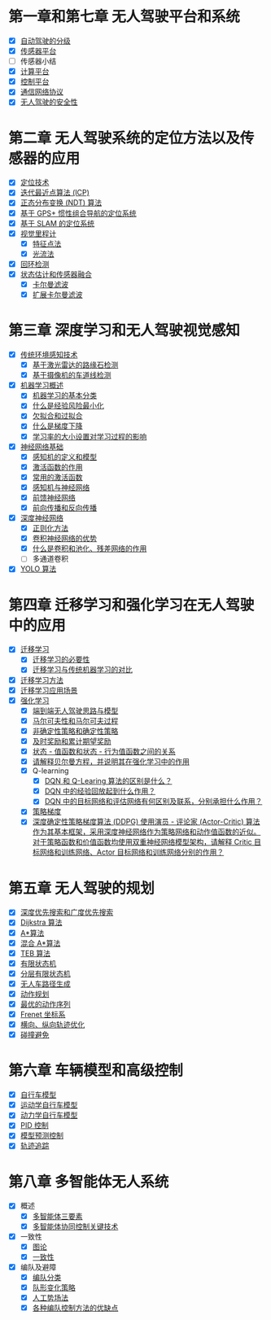 # 第一章和第七章 无人驾驶平台和系统

- [x] [自动驾驶的分级](./1.认识智能无人系统.md#自动驾驶的分级)
- [x] [传感器平台](./7.硬件平台和系统安全.md#传感器平台)
- [ ] 传感器小结
- [x] [计算平台](./7.硬件平台和系统安全.md#计算平台)
- [x] [控制平台](./7.硬件平台和系统安全.md#控制平台)
- [x] [通信网络协议](./7.硬件平台和系统安全.md#通信网络协议)
- [x] [无人驾驶的安全性](./7.硬件平台和系统安全.md#无人驾驶的安全性)

# 第二章 无人驾驶系统的定位方法以及传感器的应用

- [x] [定位技术](./2.无人驾驶系统的定位方法以及传感器的应用.md#定位技术)
- [x] [迭代最近点算法 (ICP)](./2.无人驾驶系统的定位方法以及传感器的应用.md#icp)
- [x] [正态分布变换 (NDT) 算法](./2.无人驾驶系统的定位方法以及传感器的应用.md#ndt)
- [x] [基于 GPS+ 惯性组合导航的定位系统](./2.无人驾驶系统的定位方法以及传感器的应用.md#基于-gps-惯性组合导航的定位系统)
- [x] [基于 SLAM 的定位系统](./2.无人驾驶系统的定位方法以及传感器的应用.md#基于-slam-的定位系统)
- [x] [视觉里程计](./2.无人驾驶系统的定位方法以及传感器的应用.md#视觉里程计)
  - [x] [特征点法](./2.无人驾驶系统的定位方法以及传感器的应用.md#特征点法)
  - [x] [光流法](./2.无人驾驶系统的定位方法以及传感器的应用.md#光流法)
- [x] [回环检测](./2.无人驾驶系统的定位方法以及传感器的应用.md#回环检测)
- [x] [状态估计和传感器融合](./2.无人驾驶系统的定位方法以及传感器的应用.md#状态估计和传感器融合)
  - [x] [卡尔曼滤波](./2.无人驾驶系统的定位方法以及传感器的应用.md#卡尔曼滤波)
  - [x] [扩展卡尔曼滤波](./2.无人驾驶系统的定位方法以及传感器的应用.md#扩展卡尔曼滤波)

# 第三章 深度学习和无人驾驶视觉感知

- [x] [传统环境感知技术](./3.深度学习和无人驾驶视觉感知.md#传统环境感知技术)
  - [x] [基于激光雷达的路缘石检测](./3.深度学习和无人驾驶视觉感知.md#基于传统环境感知技术的激光雷达路缘石检测)
  - [x] [基于摄像机的车道线检测](./3.深度学习和无人驾驶视觉感知.md#基于传统环境感知技术的摄像机车道线检测)
- [x] [机器学习概述](./3.深度学习和无人驾驶视觉感知.md#机器学习概述)
  - [x] [机器学习的基本分类](./3.深度学习和无人驾驶视觉感知.md#机器学习的基本分类)
  - [x] [什么是经验风险最小化](./3.深度学习和无人驾驶视觉感知.md#什么是经验风险最小化)
  - [x] [欠拟合和过拟合](./3.深度学习和无人驾驶视觉感知.md#欠拟合和过拟合)
  - [x] [什么是梯度下降](./3.深度学习和无人驾驶视觉感知.md#什么是梯度下降)
  - [x] [学习率的大小设置对学习过程的影响](./3.深度学习和无人驾驶视觉感知.md#学习率的大小设置对学习过程的影响)
- [x] [神经网络基础](./3.深度学习和无人驾驶视觉感知.md#神经网络基础)
  - [x] [感知机的定义和模型](./3.深度学习和无人驾驶视觉感知.md#感知机的定义和模型)
  - [x] [激活函数的作用](./3.深度学习和无人驾驶视觉感知.md#激活函数的作用)
  - [x] [常用的激活函数](./3.深度学习和无人驾驶视觉感知.md#常用的激活函数)
  - [x] [感知机与神经网络](./3.深度学习和无人驾驶视觉感知.md#感知机与神经网络)
  - [x] [前馈神经网络](./3.深度学习和无人驾驶视觉感知.md#前馈神经网络)
  - [x] [前向传播和反向传播](./3.深度学习和无人驾驶视觉感知.md#前向传播和反向传播在神经网络训练中的作用)
- [x] [深度神经网络](./3.深度学习和无人驾驶视觉感知.md#深度神经网络)
  - [x] [正则化方法](./3.深度学习和无人驾驶视觉感知.md#应用于深度神经网络的正则化技术)
  - [x] [卷积神经网络的优势](./3.深度学习和无人驾驶视觉感知.md#卷积神经网络的优势)
  - [x] [什么是卷积和池化、残差网络的作用](./3.深度学习和无人驾驶视觉感知.md#什么是卷积和池化残差网络的作用)
  - [ ] 多通道卷积
- [x] [YOLO 算法](./3.深度学习和无人驾驶视觉感知.md#基于-yolo2-的车辆检测)

# 第四章 迁移学习和强化学习在无人驾驶中的应用

- [x] [迁移学习](./4.迁移学习和强化学习在无人驾驶中的应用.md#迁移学习)
  - [x] [迁移学习的必要性](./4.迁移学习和强化学习在无人驾驶中的应用.md#意义)
  - [x] [迁移学习与传统机器学习的对比](./4.迁移学习和强化学习在无人驾驶中的应用.md#迁移学习与传统机器学习的对比)
- [x] [迁移学习方法](./4.迁移学习和强化学习在无人驾驶中的应用.md#迁移学习方法分类)
- [x] [迁移学习应用场景](./4.迁移学习和强化学习在无人驾驶中的应用.md#迁移学习应用场景)
- [x] [强化学习](./4.迁移学习和强化学习在无人驾驶中的应用.md#强化学习和端到端无人驾驶)
  - [x] [端到端无人驾驶思路与模型](./4.迁移学习和强化学习在无人驾驶中的应用.md#端到端无人驾驶)
  - [x] [马尔可夫性和马尔可夫过程](./4.迁移学习和强化学习在无人驾驶中的应用.md#马尔可夫决策过程)
  - [x] [非确定性策略和确定性策略](./4.迁移学习和强化学习在无人驾驶中的应用.md#非确定性策略与确定性策略)
  - [x] [及时奖励和累计期望奖励](./4.迁移学习和强化学习在无人驾驶中的应用.md#及时奖励与累计期望奖励)
  - [x] [状态 - 值函数和状态 - 行为值函数之间的关系](./4.迁移学习和强化学习在无人驾驶中的应用.md#状态---值函数和状态---行为值函数之间的关系图及其解释)
  - [x] [请解释贝尔曼方程，并说明其在强化学习中的作用](./4.迁移学习和强化学习在无人驾驶中的应用.md#请解释贝尔曼方程并说明其在强化学习中的作用)
  - [x] Q-learning
    - [x] [DQN 和 Q-Learing 算法的区别是什么？](./4.迁移学习和强化学习在无人驾驶中的应用.md#dqn-和-q-learing-算法的区别)
    - [x] [DQN 中的经验回放起到什么作用？](./4.迁移学习和强化学习在无人驾驶中的应用.md#经验回放和目标网络)
    - [x] [DQN 中的目标网络和评估网络有何区别及联系，分别承担什么作用？](./4.迁移学习和强化学习在无人驾驶中的应用.md#dqn-的目标网络和评估网络有何区别及联系)
  - [x] [策略梯度](./4.迁移学习和强化学习在无人驾驶中的应用.md#策略梯度)
  - [x] [深度确定性策略梯度算法 (DDPG) 使用演员 - 评论家 (Actor-Critic) 算法作为其基本框架，采用深度神经网络作为策略网络和动作值函数的近似。对于策略函数和价值函数均使用双重神经网络模型架构，请解释 Critic 目标网络和训练网络、Actor 目标网络和训练网络分别的作用？](./4.迁移学习和强化学习在无人驾驶中的应用.md#解释-critic-目标网络和训练网络actor-目标网络和训练网络分别的作用)

# 第五章 无人驾驶的规划

- [x] [深度优先搜索和广度优先搜索](./5.无人驾驶的规划.md#深度优先搜索和广度优先搜索)
- [x] [Dijkstra 算法](./5.无人驾驶的规划.md#dijkstra-算法)
- [x] [A*算法](./5.无人驾驶的规划.md#a-star-算法)
- [x] [混合 A*算法](./5.无人驾驶的规划.md#混合-a-star-算法)
- [x] [TEB 算法](./5.无人驾驶的规划.md#局部路径规划teb-算法)
- [x] [有限状态机](./5.无人驾驶的规划.md#有限状态机-fsm)
- [x] [分层有限状态机](./5.无人驾驶的规划.md#分层有限状态机-hfsm)
- [x] [无人车路径生成](./5.无人驾驶的规划.md#无人车路径生成)
- [x] [动作规划](./5.无人驾驶的规划.md#动作规划)
- [x] [最优的动作序列](./5.无人驾驶的规划.md#最优的动作序列)
- [x] [Frenet 坐标系](./5.无人驾驶的规划.md#frenet-坐标系)
- [x] [横向、纵向轨迹优化](./5.无人驾驶的规划.md#横向纵向轨迹优化)
- [x] [碰撞避免](./5.无人驾驶的规划.md#碰撞避免)

# 第六章 车辆模型和高级控制

- [x] [自行车模型](./6.车辆模拟和高级控制.md#自行车模型)
- [x] [运动学自行车模型](./6.车辆模拟和高级控制.md#运动学自行车模型)
- [x] [动力学自行车模型](./6.车辆模拟和高级控制.md#动力学自行车模型)
- [x] [PID 控制](./6.车辆模拟和高级控制.md#无人车控制入门)
- [x] [模型预测控制](./6.车辆模拟和高级控制.md#基于运动学模型的模型预测控制)
- [x] [轨迹追踪](./6.车辆模拟和高级控制.md#轨迹追踪)

# 第八章 多智能体无人系统

- [x] 概述
  - [x] [多智能体三要素](./8.多智能体无人系统.md#多智能体三要素)
  - [x] [多智能体协同控制关键技术](./8.多智能体无人系统.md#多智能体协同控制关键技术)
- [x] 一致性
  - [x] [图论](./8.多智能体无人系统.md#图论基础)
  - [x] [一致性](./8.多智能体无人系统.md#一致性)
- [x] 编队及避障
  - [x] [编队分类](./8.多智能体无人系统.md#多智能体编队基本分类)
  - [x] [队形变化策略](./8.多智能体无人系统.md#队形变化策略)
  - [x] [人工势场法](./8.多智能体无人系统.md#人工势场法)
  - [x] [各种编队控制方法的优缺点](./8.多智能体无人系统.md#各种编队控制方法的优缺点)
